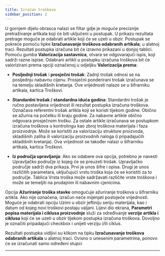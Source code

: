 ```yaml
---
title: Izračun troškova
sidebar_position: 2
---
```


U gornjem dijelu obrasca nalazi se filtar gdje je moguće preciznije pretraživanje artikala koji će biti uključeni u
postupak. U prikazu rezultata pretrage moguće je odabrati artikle koji će se uzeti u obzir. Postupak se pokreće pomoću tipke **Izračunavanje troškova odabranih artikala**; u alatnoj traci. Rezultati postupka izračuna bit će izravno prikazani u donjoj tablici. Pomoću gumba **Valorizacija sastavnica**, otvara se odgovarajući ispis, koji sadrži razne ispise. 
Odabrani artikli u postupku izračuna troškova bit će valorizirani prema opciji označenoj u odjeljku **Valorizacija prema**:

-	**Posljednji trošak** i **prosječni trošak**: Zadnji trošak odnosi se na posljednju nabavnu cijenu. Prosječni ponderirani trošak izračunava se na temelju skladišnih kretanja. Ove vrijednosti nalaze se u šifrarniku artikala, kartica Troškovi.

-	**Standardni trošak / standardna iduća godina**: Standardni trošak je ručno postavljena vrijednost ili rezultat postupka izračuna troškova. Označava referentni trošak artikla koji se koristi tijekom godine. Obično se ažurira na početku ili kraju godine. Za nabavne artikle obično odgovara prosječnom trošku. Za ostale artikle izračunava se postupkom izračuna troškova u kontrolingu kao zbroj troškova materijala i faza proizvodnje. Može se koristiti za valorizaciju strukture proizvoda,
skladišnih zaliha ili valorizaciju proizvodnih naloga (i pripadajućih skladišnih kretanja). Ova vrijednost se također nalazi u šifrarniku artikala, kartica Troškovi.


-	**Iz područja upravljanja**: Ako se odabere ova opcija, potrebno je navesti Upravljačko područje iz kojeg će se preuzeti trošak. Upravljačko područje sadrži dva prikaza. Prvi je unos šifre i opisa. Drugi je unos različitih parametara, uključujući vrstu troška koja će se koristiti za to područje. Tablica Vrsta troška može sadržavati različite vrste troškova i može se temeljiti na prodajnim ili nabavnim cjenicima.

Opcija **Ažuriranje troška stavke** omogućuje ažuriranje troškova u šifrarniku artikla. Ako nije označena, izračun neće mijenjati postojeće vrijednosti. Moguće je odabrati opciju Uzimi u obzir jeftiniju seriju materijala, kao i datum od kojeg novi troškovi postaju valjani.  Lijevi dio ekrana, **Parametri popisa materijala i ciklusa proizvodnje** služi za određivanje **verzije artikla i ciklusa** koji će se uzeti u obzir tijekom postupka izračuna troškova. Dovoljno je označiti pripadajući checkbox i unijeti verziju i/ili ciklus.

Rezultati postupka vidljivi su klikom na tipku **Izračunavanje troškova odabranih artikala** u alatnoj traci. Ovisno o unesenim parametrima, ponovo će se izračunati samo određeni stupci

-------------

